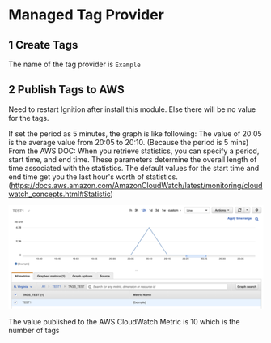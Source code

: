 # Managed Tag Provider

## 1 Create Tags 
The name of the tag provider is ``Example``


## 2 Publish Tags to AWS

Need to restart Ignition after install this module. Else there will be no value for the tags.

If set the period as 5 minutes, the graph is like following:
The value of 20:05 is the average value from 20:05 to 20:10. (Because the period is 5 mins)
From the AWS DOC:
When you retrieve statistics, you can specify a period, start time, and end time. 
These parameters determine the overall length of time associated with the statistics.
The default values for the start time and end time get you the last hour's worth of statistics. 
(https://docs.aws.amazon.com/AmazonCloudWatch/latest/monitoring/cloudwatch_concepts.html#Statistic)

![image](https://github.com/ChichiZhou/TagProviderManager/blob/newbranch/TEST1.png)


The value published to the AWS CloudWatch Metric is 10 which is the number of tags
